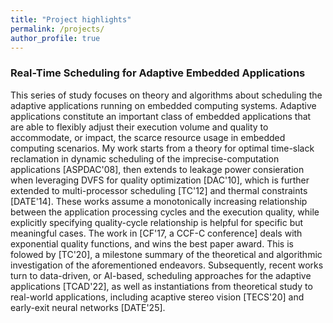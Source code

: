 ```yaml
---
title: "Project highlights"
permalink: /projects/
author_profile: true
---
```



### Real-Time Scheduling for Adaptive Embedded Applications
This series of study focuses on theory and algorithms about scheduling the adaptive applications running on embedded computing systems. Adaptive applications constitute an important class of embedded applications that are able to flexibly adjust their execution volume and quality to accommodate, or impact, the scarce resource usage in embedded computing scenarios. My work starts from a theory for optimal time-slack reclamation in dynamic scheduling of the imprecise-computation applications [ASPDAC'08], then extends to leakage power consieration when leveraging DVFS for quality optimization [DAC'10], which is further extended to multi-processor scheduling [TC'12] and thermal constraints [DATE'14]. These works assume a monotonically increasing relationship between the application processing cycles and the execution quality, while explicitly specifying quality-cycle relationship is helpful for specific but meaningful cases. The work in [CF'17, a CCF-C conference] deals with exponential quality functions, and wins the best paper award. This is folowed by [TC'20], a milestone summary of the theoretical and algorithmic investigation of the aforementioned endeavors. Subsequently, recent works turn to data-driven, or AI-based, scheduling approaches for the adaptive applications [TCAD'22], as well as instantiations from theoretical study to real-world applications, including acaptive stereo vision [TECS'20] and early-exit neural networks [DATE'25].

